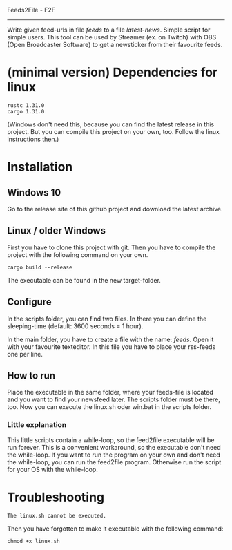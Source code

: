 Feeds2File - F2F

-------------------------

Write given feed-urls in file *feeds* to a file *latest-news*. Simple script for simple users.
This tool can be used by Streamer (ex. on Twitch) with OBS (Open Broadcaster Software) to get a newsticker from their favourite feeds.

# (minimal version) Dependencies for linux
```
rustc 1.31.0
cargo 1.31.0
```

(Windows don't need this, because you can find the latest release in this project. But you can compile this project on your own, too. Follow the linux instructions then.)

# Installation
## Windows 10
Go to the release site of this github project and download the latest archive.

## Linux / older Windows
First you have to clone this project with git. Then you have to compile the project with the following command on your own. 

```
cargo build --release
```

The executable can be found in the new target-folder.

## Configure
In the scripts folder, you can find two files. In there you can define the sleeping-time (default: 3600 seconds = 1 hour). 

In the main folder, you have to create a file with the name: *feeds*. Open it with your favourite texteditor. In this file you have to place your rss-feeds one per line.

## How to run
Place the executable in the same folder, where your feeds-file is located and you want to find your newsfeed later. The scripts folder must be there, too. Now you can execute the linux.sh oder win.bat in the scripts folder.

### Little explanation
This little scripts contain a while-loop, so the feed2file executable will be run forever. This is a convenient workaround, so the executable don't need the while-loop. If you want to run the program on your own and don't need the while-loop, you can run the feed2file program. Otherwise run the script for your OS with the while-loop.

# Troubleshooting
```
The linux.sh cannot be executed.
```

Then you have forgotten to make it executable with the following command:
```
chmod +x linux.sh
```

